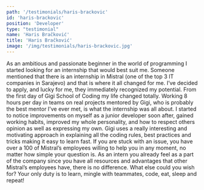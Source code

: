 ```yaml
---
path: '/testimonials/haris-brackovic'
id: 'haris-brackovic'
position: 'Developer'
type: "testimonial"
name: 'Haris Bračković'
title: 'Haris Bračković'
image: '/img/testimonials/haris-brackovic.jpg'
---
```


As an ambitious and passionate beginner in the world of programming I started looking for an internship that would best suit me. Someone mentioned that there is an internship in Mistral (one of the top 3 IT companies in Sarajevo) and that is where it all changed for me. I’ve decided to apply, and lucky for me, they immediately recognized my potential. From the first day of Gigi School of Coding my life changed totally. Working 8 hours per day in teams on real projects mentored by Gigi, who is probably the best mentor I’ve ever met, is what the internship was all about. I started to notice improvements on myself as a junior developer soon after, gained working habits, improved my whole personality, and how to respect others opinion as well as expressing my own. Gigi uses a really interesting and motivating approach in explaining all the coding rules, best practices and tricks making it easy to learn fast. If you are stuck with an issue, you have over a 100 of Mistral’s employees willing to help you in any moment, no matter how simple your question is. As an intern you already feel as a part of the company since you have all resources and advantages that other Mistral’s employees have, there is no difference. What else could you wish for? Your only duty is to learn, mingle with teammates, code, eat, sleep and repeat!
